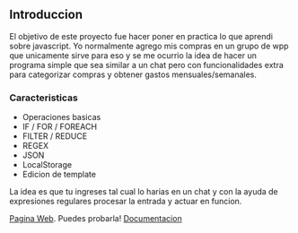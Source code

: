 ## Introduccion

El objetivo de este proyecto fue hacer poner en practica lo que aprendi sobre javascript.
Yo normalmente agrego mis compras en un grupo de wpp que unicamente sirve para eso y se me ocurrio 
la idea de hacer un programa simple que sea similar a un chat pero con funcionalidades extra para categorizar compras y obtener gastos mensuales/semanales.

### Caracteristicas
- Operaciones basicas
- IF / FOR / FOREACH 
- FILTER / REDUCE
- REGEX
- JSON
- LocalStorage
- Edicion de template

La idea es que tu ingreses tal cual lo harias en un chat y con la ayuda de expresiones regulares procesar la entrada y actuar en funcion.

[Pagina Web](https://agustinhernando2.github.io/). Puedes probarla!
[Documentacion](https://github.com/AgustinHernando/mensualPay)
